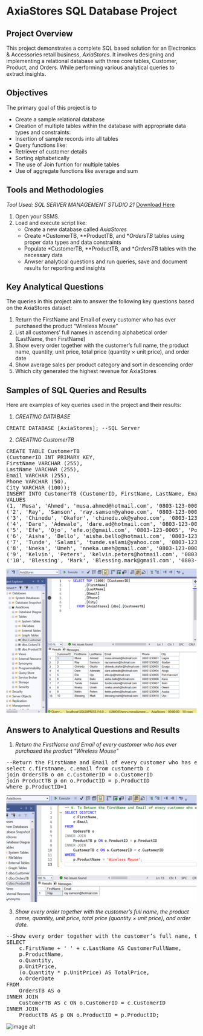 # AxiaStores SQL Database Project

## Project Overview
This project demonstrates a complete SQL based solution for an Electronics & Accessories retail business, *AxiaStores*. It involves designing and implementing a relational database with three core tables, Customer, Product, and Orders. While performing various analytical queries to extract insights.

## Objectives
The primary goal of this project is to
- Create a sample relational database
- Creation of multiple tables within the database with appropriate data types and constraints:
- Insertion of sample records into all tables
- Query functions like:
- Retriever of customer details
- Sorting alphabetically
- The use of Join funtion for multiple tables
- Use of aggregate functions like average and sum

## Tools and Methodologies 
*Tool Used:* *SQL SERVER MANAGEMENT STUDIO 21* [Download Here](https://www.microsoft.com/en-us/sql-server/sql-server-downloads)

1. Open your SSMS.
2. Load and execute script like:
   - Create a new database called *AxiaStores*
   - Create *CustomerTB, **ProductTB, and **OrdersTB* tables using proper data types and data constraints
   - Populate *CustomerTB, **ProductTB, and **OrdersTB* tables with the necessary data
   - Anwser analytical questions and run queries, save and document results for reporting and insights


## Key Analytical Questions
The queries in this project aim to answer the following key questions based on the AxiaStores dataset:
1. Return the FirstName and Email of every customer who has ever purchased the product “Wireless Mouse”
2. List all customers’ full names in ascending alphabetical order (LastName, then FirstName)
3. Show every order together with the customer’s full name, the product name, quantity, unit price, total price (quantity × unit price), and order date
4. Show average sales per product category and sort in descending order
5. Which city generated the highest revenue for AxiaStores

## Samples of SQL Queries and Results
Here are examples of key queries used in the project and their results:

1. *CREATING DATABASE*
<pre>
CREATE DATABASE [AxiaStores]; --SQL Server
</pre>

2. *CREATING CustomerTB*
<pre>
CREATE TABLE CustomerTB
(CustomerID INT PRIMARY KEY,
FirstName VARCHAR (255),
LastName VARCHAR (255),
Email VARCHAR (255),
Phone VARCHAR (50),
City VARCHAR (100));
INSERT INTO CustomerTB (CustomerID, FirstName, LastName, Email, Phone, City)
VALUES
(1, 'Musa', 'Ahmed', 'musa.ahmed@hotmail.com', '0803‑123‑0001', 'Lagos'),
('2', 'Ray', 'Samson', 'ray.samson@yahoo.com', '0803‑123‑0002', 'Ibadan'),
('3', 'Chinedu', 'Okafor', 'chinedu.ok@yahoo.com', '0803‑123‑0003', 'Enugu'),
('4', 'Dare', 'Adewale', 'dare.ad@hotmail.com', '0803‑123‑0004', 'Abuja'),
('5', 'Efe', 'Ojo', 'efe.oj@gmail.com', '0803‑123‑0005', 'Port Harcourt'),
('6', 'Aisha', 'Bello', 'aisha.bello@hotmail.com', '0803‑123‑0006', 'Kano'),
('7', 'Tunde', 'Salami', 'tunde.salami@yahoo.com', '0803-123-0007', 'Ilorin'),
('8', 'Nneka', 'Umeh', 'nneka.umeh@gmail.com', '0803‑123‑0008', 'Owerri'),
('9', 'Kelvin', 'Peters', 'kelvin.peters@hotmail.com', '0803‑123‑0009', 'Asaba'),
('10', 'Blessing', 'Mark', 'Blessing.mark@gmail.com', '0803‑123‑0010', 'Uyo');
</pre>

![image alt](https://github.com/Henryugo87/SQL-Project/blob/17ca51a5d18c035b716491d142417e60605413d1/Screenshot%202025-07-31%20141951.png)

## Answers to Analytical Questions and Results

1. *Return the FirstName and Email of every customer who has ever purchased the product “Wireless Mouse”*
<pre>
--Return the FirstName and Email of every customer who has ever purchased the product “Wireless Mouse”
select c.firstname, c.email from customertb c
join OrdersTB o on c.CustomerID = o.CustomerID
join ProductTB p on o.ProductID = p.ProductID
where p.ProductID=1
</pre>

![image alt](https://github.com/Henryugo87/SQL-Project/blob/89ae21a0f065595cd4e440a85b6d56e5d6e3197d/Screenshot%202025-07-31%20143533.png)


3. *Show every order together with the customer’s full name, the product name, quantity, unit price, total price (quantity × unit price), and order date.*
<pre>
--Show every order together with the customer’s full name, the product name, quantity, unit price, total price (quantity × unit price), and order date.
SELECT 
    c.FirstName + ' ' + c.LastName AS CustomerFullName,
    p.ProductName,
    o.Quantity,
    p.UnitPrice,
    (o.Quantity * p.UnitPrice) AS TotalPrice,
    o.OrderDate
FROM 
    OrdersTB AS o
INNER JOIN 
    CustomerTB AS c ON o.CustomerID = c.CustomerID
INNER JOIN 
    ProductTB AS p ON o.ProductID = p.ProductID;
</pre>

![image alt]()
